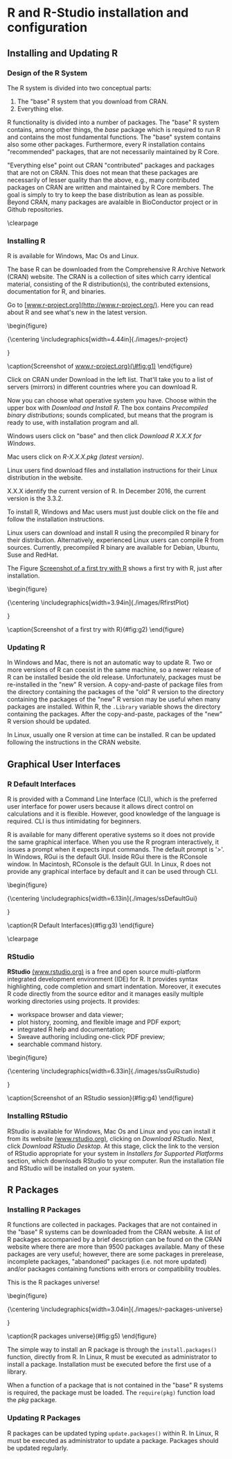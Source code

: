 
# R and R-Studio installation and configuration




## Installing and Updating R

### Design of the R System

The R system is divided into two conceptual parts:

1. The "base" R system that you download from CRAN.
2. Everything else.

R functionality is divided into a number of packages. The "base" R system contains, among other things, the _base_ package which is required to run R and contains the most fundamental functions. The "base" system contains also some other packages. Furthermore, every R installation contains "recommended" packages, that are not necessarily maintained by R Core.

"Everything else" point out CRAN "contributed" packages and packages that are not on CRAN. This does not mean that these packages are necessarily of lesser quality than the above, e.g., many contributed packages on CRAN are written and maintained by R Core members. The goal is simply to try to keep the base distribution as lean as possible. Beyond CRAN, many packages are avalaible in BioConductor project or in Github repositories.

\clearpage

### Installing R

R is available for Windows, Mac Os and Linux.

The base R can be downloaded from the Comprehensive R Archive Network (CRAN) website. The CRAN is a collection of sites which carry identical material, consisting of the R distribution(s), the contributed extensions, documentation for R, and binaries.

Go to [www.r-project.org](http://www.r-project.org/). Here you can read about R and see what's new in the latest version.


\begin{figure}

{\centering \includegraphics[width=4.44in]{./images/r-project} 

}

\caption{Screenshot of www.r-project.org}(\#fig:g1)
\end{figure}


Click on CRAN under Download in the left list. That'll take you to a list of servers (mirrors) in different countries where you can download R.

Now you can choose what operative system you have. Choose within the upper box with _Download and Install R_. The box contains _Precompiled binary distributions_; sounds complicated, but means that the program is ready to use, with installation program and all.

Windows users click on "base" and then click _Download R X.X.X for Windows_.

Mac users click on _R-X.X.X.pkg (latest version)_.

Linux users find download files and installation instructions for their Linux distribution in the website. 

X.X.X identify the current version of R. In December 2016, the current version is the 3.3.2.

To install R, Windows and Mac users must just double click on the file and follow the installation instructions.

Linux users can download and install R using the precompiled R binary for their distribution. Alternatively, experienced Linux users can compile R from sources. Currently, precompiled R binary are available for Debian, Ubuntu, Suse and RedHat. 

The Figure [Screenshot of a first try with R](#fig:ssFirsttry) shows a first try with R, just after installation.

<div id="fig:ssFirsttry">

\begin{figure}

{\centering \includegraphics[width=3.94in]{./images/RfirstPlot} 

}

\caption{Screenshot of a first try with R}(\#fig:g2)
\end{figure}

</div>

### Updating R

In Windows and Mac, there is not an automatic way to update R. Two or more versions of R can coexist in the same machine, so a newer release of R can be installed beside the old release. Unfortunately, packages must be re-installed in the "new" R version. A copy-and-paste of package files from the directory containing the packages of the "old" R version to the directory containing the packages of the "new" R version may be useful when many packages are installed. Within R, the `.Library` variable shows the directory containing the packages. After the copy-and-paste, packages of the "new" R version should be updated.

In Linux, usually one R version at time can be installed. R can be updated following the instructions in the CRAN website.


## Graphical User Interfaces

### R Default Interfaces

R is provided with a Command Line Interface (CLI), which is the preferred user interface for power users because it allows direct control on calculations and it is flexible. However, good knowledge of the language is required. CLI is thus intimidating for beginners. 

R is available for many different operative systems so it does not provide the same graphical interface. When you use the R program interactively, it issues a prompt when it expects input commands. The default prompt is '>'. In Windows, RGui is the default GUI. Inside RGui there is the RConsole window. In Macintosh, RConsole is the default GUI. In Linux, R does not provide any graphical interface by default and it can be used through CLI.

\begin{figure}

{\centering \includegraphics[width=6.13in]{./images/ssDefaultGui} 

}

\caption{R Default Interfaces}(\#fig:g3)
\end{figure}

\clearpage

### RStudio 

**RStudio** [(www.rstudio.org)](http://www.rstudio.org/) is a free and open source multi-platform integrated development environment (IDE) for R. It provides syntax highlighting, code completion and smart indentation. Moreover, it executes R code directly from the source editor and it manages easily multiple working directories using projects. It provides:

 - workspace browser and data viewer;
 - plot history, zooming, and flexible image and PDF export;
 - integrated R help and documentation;
 - Sweave authoring including one-click PDF preview;
 - searchable command history.

\begin{figure}

{\centering \includegraphics[width=6.33in]{./images/ssGuiRstudio} 

}

\caption{Screenshot of an RStudio session}(\#fig:g4)
\end{figure}


### Installing RStudio

RStudio is available for Windows, Mac Os and Linux and you can install it from its website [(www.rstudio.org)](http://www.rstudio.org/), clicking on _Download RStudio_. Next, click _Download RStudio Desktop_. At this stage, click the link to the version of RStudio appropriate for your system in _Installers for Supported Platforms_ section, which downloads RStudio to your computer. Run the installation file and RStudio will be installed on your system. 


## R Packages

### Installing R Packages

R functions are collected in packages. Packages that are not contained in the "base" R systems can be downloaded from the CRAN website. A list of R packages accompanied by a brief description can be found on the CRAN website where there are more than 9500 packages available. Many of these packages are very useful; however, there are some packages in prerelease, incomplete packages, "abandoned" packages (i.e. not more updated) and/or packages containing functions with errors or compatibility troubles.

This is the R packages universe!

\begin{figure}

{\centering \includegraphics[width=3.04in]{./images/r-packages-universe} 

}

\caption{R packages universe}(\#fig:g5)
\end{figure}


The simple way to install an R package is through the `install.packages()` function, directly from R. In Linux, R must be executed as administrator to install a package. Installation must be executed before the first use of a library.

When a function of a package that is not contained in the "base" R systems is required, the package must be loaded. The `require(pkg)` function load the _pkg_ package. 

### Updating R Packages

R packages can be updated typing `update.packages()` within R. In Linux, R must be executed as administrator to update a package. Packages should be updated regularly.


